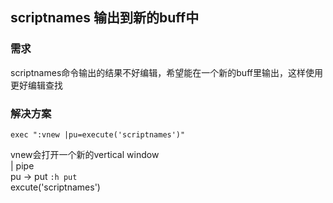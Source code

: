 ## scriptnames 输出到新的buff中

### 需求
scriptnames命令输出的结果不好编辑，希望能在一个新的buff里输出，这样使用更好编辑查找

### 解决方案
```
exec ":vnew |pu=execute('scriptnames')"
```
vnew会打开一个新的vertical window\
| pipe \
pu -> put `:h put`\
excute('scriptnames')
